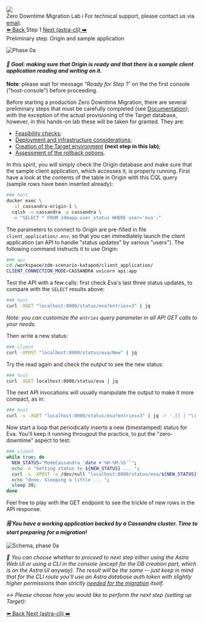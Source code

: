 <!-- TOP -->
<div class="top">
  <img class="scenario-academy-logo" src="https://datastax-academy.github.io/katapod-shared-assets/images/ds-academy-2023.svg" />
  <div class="scenario-title-section">
    <span class="scenario-title">Zero Downtime Migration Lab</span>
    <span class="scenario-subtitle">ℹ️ For technical support, please contact us via <a href="mailto:academy@datastax.com">email</a>.</span>
  </div>
</div>

<!-- NAVIGATION -->
<div id="navigation-top" class="navigation-top">
  <a title="Back" href='command:katapod.loadPage?[{"step":"intro"}]' 
    class="btn btn-dark navigation-top-left">⬅️ Back
  </a>
  <span class="step-count">Step 1</span>
  <a title="Next (astra-cli)" href='command:katapod.loadPage?[{"step":"step2_astra_cli"}]' 
    class="btn btn-dark navigation-top-right">Next (astra-cli) ➡️
  </a>
</div>

<!-- CONTENT -->

<div class="step-title">Preliminary step: Origin and sample application</div>

![Phase 0a](images/p0a.png)

#### _🎯 Goal: making sure that Origin is ready and that there is a sample client application reading and writing on it._

**Note**: please wait for message _"Ready for Step 1"_ on the
the first console ("host-console") before proceeding.

Before starting a production Zero Downtime Migration, there are several preliminary steps
that must be carefully completed (see [Documentation](https://docs.datastax.com/en/astra-serverless/docs/migrate/preliminary-steps.html));
with the exception of the actual provisioning of the Target database, however, in this hands-on lab these will be taken for granted. They are:

- [Feasibility checks](https://docs.datastax.com/en/astra-serverless/docs/migrate/feasibility-checklists.html);
- [Deployment and infrastructure considerations](https://docs.datastax.com/en/astra-serverless/docs/migrate/deployment-infrastructure.html);
- [Creation of the Target environment](https://docs.datastax.com/en/astra-serverless/docs/migrate/create-target.html) **(next step in this lab)**;
- [Assessment of the rollback options](https://docs.datastax.com/en/astra-serverless/docs/migrate/rollback.html).

In this spirit, you will simply check the Origin database and make sure that
the sample client application, which accesses it, is properly running.
First have a look at the contents of the table in Origin with this CQL query
(sample rows have been inserted already):

```bash
### host
docker exec \
  -it cassandra-origin-1 \
  cqlsh -u cassandra -p cassandra \
  -e "SELECT * FROM zdmapp.user_status WHERE user='eva';"
```

The parameters to connect to Origin are pre-filled in file `client_application/.env`,
so that you can immediately launch the client application
(an API to handle "status updates" by various "users").
The following command instructs it to use Origin:

```bash
### api
cd /workspace/zdm-scenario-katapod/client_application/
CLIENT_CONNECTION_MODE=CASSANDRA uvicorn api:app
```

Test the API with a few calls: first check Eva's last three status updates, to compare with the `SELECT` results above:

```bash
### host
curl -XGET "localhost:8000/status/eva?entries=3" | jq
```

_Note: you can customize the `entries` query parameter in all API GET calls to your needs._

Then write a new status:

```bash
### client
curl -XPOST "localhost:8000/status/eva/New" | jq
```

Try the read again and check the output to see the new status:

```bash
### host
curl -XGET localhost:8000/status/eva | jq
```

The next API invocations will usually manipulate the output to make it more compact, as in:

```bash
### host
curl -s -XGET "localhost:8000/status/eva?entries=3" | jq -r '.[] | "\(.when)\t\(.status)"'
```

Now start a loop that periodically inserts a new (timestamped) status for Eva.
You'll keep it running througout the practice, to put the "zero-downtime" aspect to test:

```bash
### client
while true; do
  NEW_STATUS="ModeCassandra_`date +'%H-%M-%S'`";
  echo -n "Setting status to ${NEW_STATUS} ... ";
  curl -s -XPOST -o /dev/null "localhost:8000/status/eva/${NEW_STATUS}";
  echo "done. Sleeping a little ... ";
  sleep 20;
done
```

Feel free to play with the GET endpoint to see the trickle of new rows in the API response.

#### _🗒️ You have a working application backed by a Cassandra cluster. Time to start preparing for a migration!_

![Schema, phase 0a](images/schema0a_r.png)

_🧭 You can choose whether to proceed to next step either using the Astra
Web UI or using a CLI in the console (_except for the DB creation part, which is on the Astra UI anyway_).
The result will be the same -- just keep in mind that for the
CLI route you'll use an Astra database auth token with slightly higher
permissions than strictly
[needed for the migration](https://docs.datastax.com/en/astra-serverless/docs/migrate/create-target.html#_create_an_astra_db_serverless_cluster)
itself._

_↔️ Please choose how you would like to perform the next step (setting up Target):_

<!-- NAVIGATION -->
<div id="navigation-top" class="navigation-top">
  <a title="Back" href='command:katapod.loadPage?[{"step":"intro"}]' 
    class="btn btn-dark navigation-top-left">⬅️ Back
  </a>
  <a title="Next (astra-cli)" href='command:katapod.loadPage?[{"step":"step2_astra_cli"}]' 
    class="btn btn-dark navigation-top-right">Next (astra-cli) ➡️
  </a>
</div>

